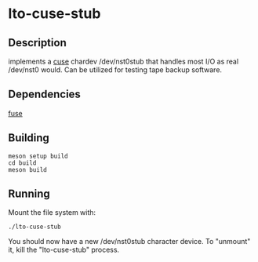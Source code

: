 # lto-cuse-stub

## Description 
implements a [cuse](https://github.com/libfuse/libfuse/blob/master/example/cuse.c) chardev /dev/nst0stub that handles most I/O as real /dev/nst0 would. Can be utilized for testing tape backup software.

## Dependencies

[fuse](https://github.com/libfuse/libfuse)

## Building

```
meson setup build
cd build
meson build
```
## Running

 Mount the file system with:
 ```
 ./lto-cuse-stub
 ```
 
 You should now have a new /dev/nst0stub character device. To "unmount" it,
 kill the "lto-cuse-stub" process.